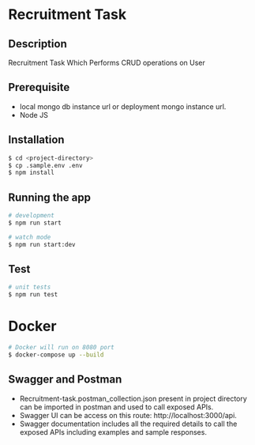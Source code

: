 # Recruitment Task

## Description

Recruitment Task Which Performs CRUD operations on User

## Prerequisite

- local mongo db instance url or deployment mongo instance url.
- Node JS

## Installation

```bash
$ cd <project-directory>
$ cp .sample.env .env
$ npm install
```

## Running the app

```bash
# development
$ npm run start

# watch mode
$ npm run start:dev
```

## Test

```bash
# unit tests
$ npm run test

```

# Docker

```bash
# Docker will run on 8080 port
$ docker-compose up --build

```

## Swagger and Postman

- Recruitment-task.postman_collection.json present in project directory can be imported in postman and used to call exposed APIs.
- Swagger UI can be access on this route: http://localhost:3000/api.
- Swagger documentation includes all the required details to call the exposed APIs including examples and sample responses.
